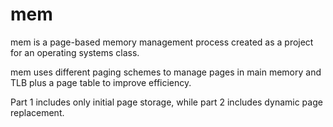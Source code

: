 # mem

mem is a page-based memory management process created as a project for an operating systems class.

mem uses different paging schemes to manage pages in main memory and TLB plus a page table to improve efficiency.

Part 1 includes only initial page storage, while part 2 includes dynamic page replacement.